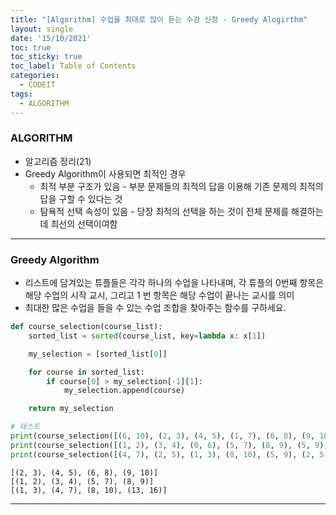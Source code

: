 ```yaml
---
title: "[Algorithm] 수업을 최대로 많이 듣는 수강 신청 - Greedy Alogirthm"
layout: single
date: '15/10/2021'
toc: true
toc_sticky: true
toc_label: Table of Contents
categories:
  - CODEIT
tags:
  - ALGORITHM
---
```


### ALGORITHM
* 알고리즘 정리(21)
* Greedy Algorithm이 사용되면 최적인 경우
  * 최적 부분 구조가 있음 - 부분 문제들의 최적의 답을 이용해 기존 문제의 최적의 답을 구할 수 있다는 것
  * 탐욕적 선택 속성이 있음 - 당장 최적의 선택을 하는 것이 전체 문제를 해결하는 데 최선의 선택이여함

---

### Greedy Algorithm
* 리스트에 담겨있는 튜플들은 각각 하나의 수업을 나타내며, 각 튜플의 0번째 항목은 해당 수업의 시작 교시, 그리고 1 번 항목은 해당 수업이 끝나는 교시를 의미
* 최대한 많은 수업을 들을 수 있는 수업 조합을 찾아주는 함수를 구하세요.


```python
def course_selection(course_list):
    sorted_list = sorted(course_list, key=lambda x: x[1])

    my_selection = [sorted_list[0]]

    for course in sorted_list:
        if course[0] > my_selection[-1][1]:
            my_selection.append(course)

    return my_selection

# 테스트
print(course_selection([(6, 10), (2, 3), (4, 5), (1, 7), (6, 8), (9, 10)]))
print(course_selection([(1, 2), (3, 4), (0, 6), (5, 7), (8, 9), (5, 9)]))
print(course_selection([(4, 7), (2, 5), (1, 3), (8, 10), (5, 9), (2, 5), (13, 16), (9, 11), (1, 8)]))
```

    [(2, 3), (4, 5), (6, 8), (9, 10)]
    [(1, 2), (3, 4), (5, 7), (8, 9)]
    [(1, 3), (4, 7), (8, 10), (13, 16)]

---
